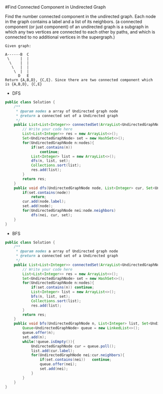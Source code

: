 #Find Connected Component in Undirected Graph

Find the number connected component in the undirected graph. Each node in the graph contains a label and a list of its neighbors. 
(a connected component (or just component) of an undirected graph is a subgraph in which any two vertices are connected to each other 
by paths, and which is connected to no additional vertices in the supergraph.)

```
Given graph:

A------B  C
 \     |  | 
  \    |  |
   \   |  |
    \  |  |
      D   E
Return {A,B,D}, {C,E}. Since there are two connected component which is {A,B,D}, {C,E}
```

* DFS
```java
public class Solution {
    /**
     * @param nodes a array of Undirected graph node
     * @return a connected set of a Undirected graph
     */
    public List<List<Integer>> connectedSet(ArrayList<UndirectedGraphNode> nodes) {
        // Write your code here
        List<List<Integer>> res = new ArrayList<>();
        Set<UndirectedGraphNode> set = new HashSet<>();
        for(UndirectedGraphNode n:nodes){
            if(set.contains(n))
                continue;
            List<Integer> list = new ArrayList<>();
            dfs(n, list, set);
            Collections.sort(list);
            res.add(list);
        }
        return res;
    }
    public void dfs(UndirectedGraphNode node, List<Integer> cur, Set<UndirectedGraphNode> set){
        if(set.contains(node))
            return;
        cur.add(node.label);
        set.add(node);
        for(UndirectedGraphNode nei:node.neighbors)
            dfs(nei, cur, set);
    }
}
```

* BFS
```java
public class Solution {
    /**
     * @param nodes a array of Undirected graph node
     * @return a connected set of a Undirected graph
     */
    public List<List<Integer>> connectedSet(ArrayList<UndirectedGraphNode> nodes) {
        // Write your code here
        List<List<Integer>> res = new ArrayList<>();
        Set<UndirectedGraphNode> set = new HashSet<>();
        for(UndirectedGraphNode n:nodes){
            if(set.contains(n)) continue;
            List<Integer> list = new ArrayList<>();
            bfs(n, list, set);
            Collections.sort(list);
            res.add(list);
        }
        return res;
    }
    public void bfs(UndirectedGraphNode n, List<Integer> list, Set<UndirectedGraphNode> set){
        Queue<UndirectedGraphNode> queue = new LinkedList<>();
        queue.offer(n);
        set.add(n);
        while(!queue.isEmpty()){
            UndirectedGraphNode cur = queue.poll();
            list.add(cur.label);
            for(UndirectedGraphNode nei:cur.neighbors){
                if(set.contains(nei))   continue;
                queue.offer(nei);
                set.add(nei);
            }
        }
    }
}
```

